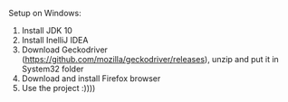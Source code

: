 Setup on Windows:
1. Install JDK 10
2. Install InelliJ IDEA
3. Download Geckodriver (https://github.com/mozilla/geckodriver/releases), unzip and put it in System32 folder
4. Download and install Firefox browser
5. Use the project :))))